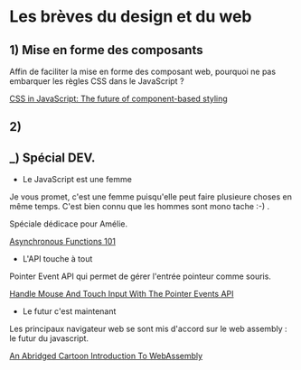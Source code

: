 # Les brèves du design et du web 
 
 
## 1)  Mise en forme des composants

Affin de faciliter la mise en forme des composant web, pourquoi ne pas embarquer les règles CSS dans le JavaScript ?
 
 [CSS in JavaScript: The future of component-based styling](https://medium.freecodecamp.com/css-in-javascript-the-future-of-component-based-styling-70b161a79a32)


## 2)

## _) Spécial DEV. 
 
- Le JavaScript est une femme

Je vous promet, c'est une femme puisqu'elle peut faire plusieure choses en même temps. C'est bien connu que les hommes sont mono tache :-) .

Spéciale dédicace pour Amélie.

[Asynchronous Functions 101](https://bitsofco.de/asynchronous-functions-101/) 
 
- L'API touche à tout

Pointer Event API qui permet de gérer l'entrée pointeur comme souris.

[Handle Mouse And Touch Input With The Pointer Events API](http://tutorialzine.com/2017/04/handle-mouse-and-touch-input-with-the-pointer-events-api/) 
 
- Le futur c'est maintenant

Les principaux navigateur web se sont mis d'accord sur le web assembly : le futur du javascript.

[An Abridged Cartoon Introduction To WebAssembly](https://www.smashingmagazine.com/2017/05/abridged-cartoon-introduction-webassembly/)
